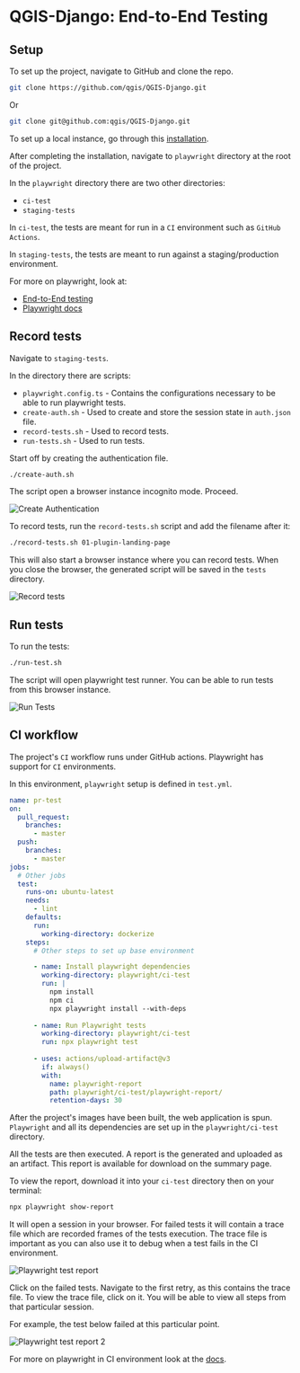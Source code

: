 # QGIS-Django: End-to-End Testing

## Setup

To set up the project, navigate to GitHub and clone the repo. 

```bash
git clone https://github.com/qgis/QGIS-Django.git 
```
Or
```bash
git clone git@github.com:qgis/QGIS-Django.git
```

To set up a local instance, go through this [installation](https://github.com/qgis/QGIS-Django/blob/master/INSTALL.md).

After completing the installation, navigate to `playwright` directory at the root of the project.

In the `playwright` directory there are two other directories:

- `ci-test`
- `staging-tests`

In `ci-test`, the tests are meant for run in a `CI` environment such as `GitHub Actions`.

In `staging-tests`, the tests are meant to run against a staging/production environment.

For more on playwright, look at:

- [End-to-End testing](./end2endtesting.md)
- [Playwright docs](https://playwright.dev/docs/intro)

## Record tests

Navigate to `staging-tests`.

In the directory there are scripts:

- `playwright.config.ts` - Contains the configurations necessary to be able to run playwright tests.
- `create-auth.sh` - Used to create and store the session state in `auth.json` file.
- `record-tests.sh` - Used to record tests.
- `run-tests.sh` - Used to run tests.

Start off by creating the authentication file.

```bash
./create-auth.sh
```

The script open a browser instance incognito mode.
Proceed.

![Create Authentication](./img/qgis-e2e-testing-2.gif)

To record tests, run the `record-tests.sh` script and add the filename after it:

```bash
./record-tests.sh 01-plugin-landing-page
```

This will also start a browser instance where you can record tests.
When you close the browser, the generated script will be saved in the `tests` directory.

![Record tests](./img/qgis-e2e-testing-4.gif)

## Run tests

To run the tests:

```bash
./run-test.sh
```

The script will open playwright test runner.
You can be able to run tests from this browser instance.

![Run Tests](./img/qgis-e2e-testing-6.gif)

## CI workflow

The project's `CI` workflow runs under GitHub actions.
Playwright has support for `CI` environments.

In this environment, `playwright` setup is defined in `test.yml`.

```yaml
name: pr-test
on:
  pull_request:
    branches:
      - master
  push:
    branches:
      - master
jobs:
  # Other jobs
  test:
    runs-on: ubuntu-latest
    needs:
      - lint
    defaults:
      run:
        working-directory: dockerize
    steps:
      # Other steps to set up base environment

      - name: Install playwright dependencies
        working-directory: playwright/ci-test
        run: |
          npm install
          npm ci
          npx playwright install --with-deps
      
      - name: Run Playwright tests
        working-directory: playwright/ci-test
        run: npx playwright test
      
      - uses: actions/upload-artifact@v3
        if: always()
        with:
          name: playwright-report
          path: playwright/ci-test/playwright-report/
          retention-days: 30
```

After the project's images have been built, the web application is spun.
`Playwright` and all its dependencies are set up in the `playwright/ci-test` directory.

All the tests are then executed.
A report is the generated and uploaded as an artifact.
This report is available for download on the summary page.

To view the report, download it into your `ci-test` directory then on your terminal:

```bash
npx playwright show-report
```

It will open a session in your browser.
For failed tests it will contain a trace file which are recorded frames of the tests execution.
The trace file is important as you can also use it to debug when a test fails in the CI environment.

![Playwright test report](./img/qgis-e2e-testing-7.png)

Click on the failed tests.
Navigate to the first retry, as this contains the trace file.
To view the trace file, click on it.
You will be able to view all steps from that particular session.

For example, the test below failed at this particular point.

![Playwright test report 2](./img/qgis-e2e-testing-8.png)

For more on playwright in CI environment look at the [docs](https://playwright.dev/docs/ci-intro).
